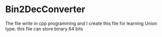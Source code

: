 # Bin2DecConverter
The file write in cpp programming and I create this file for learning Union type. this file can store binary 64 bits
